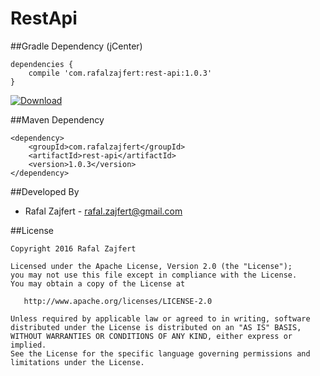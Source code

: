 # RestApi

##Gradle Dependency (jCenter)

```Gradle
dependencies {
    compile 'com.rafalzajfert:rest-api:1.0.3'
}
```

[ ![Download](https://api.bintray.com/packages/rafalzajfert/maven/rest-api/images/download.svg) ](https://bintray.com/rafalzajfert/maven/rest-api/_latestVersion)

##Maven Dependency

```Maven
<dependency>
    <groupId>com.rafalzajfert</groupId>
    <artifactId>rest-api</artifactId>
    <version>1.0.3</version>
</dependency>
```

##Developed By

 * Rafal Zajfert - <rafal.zajfert@gmail.com>

##License

    Copyright 2016 Rafal Zajfert

    Licensed under the Apache License, Version 2.0 (the "License");
    you may not use this file except in compliance with the License.
    You may obtain a copy of the License at

       http://www.apache.org/licenses/LICENSE-2.0

    Unless required by applicable law or agreed to in writing, software
    distributed under the License is distributed on an "AS IS" BASIS,
    WITHOUT WARRANTIES OR CONDITIONS OF ANY KIND, either express or implied.
    See the License for the specific language governing permissions and
    limitations under the License.
